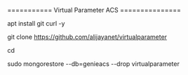 =========== Virtual Parameter ACS ===============

apt install git curl -y

git clone https://github.com/alijayanet/virtualparameter

cd

sudo mongorestore --db=genieacs --drop virtualparameter
